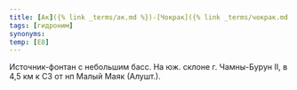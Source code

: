 ```yaml
---
title: [Ак]({% link _terms/ак.md %})-[Чокрак]({% link _terms/чокрак.md %})
tags: [гидроним]
synonyms:
temp: [Е8]
---
```


Источник-фонтан с небольшим басс. На юж. склоне г. Чамны-Бурун II, в 4,5 км к СЗ
от нп Малый Маяк (Алушт.).
